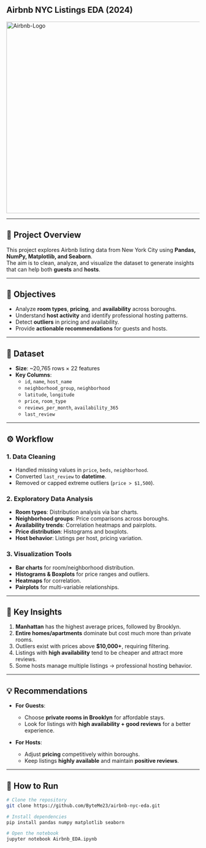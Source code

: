 ## Airbnb NYC Listings EDA (2024)


<img width="1000" height="500" alt="Airbnb-Logo" src="https://github.com/user-attachments/assets/dc92860e-6e56-4697-9d28-0b46c421f763" />


---

## 📌 Project Overview
This project explores Airbnb listing data from New York City using **Pandas, NumPy, Matplotlib, and Seaborn**.  
The aim is to clean, analyze, and visualize the dataset to generate insights that can help both **guests** and **hosts**.  

---

## 🎯 Objectives
- Analyze **room types**, **pricing**, and **availability** across boroughs.  
- Understand **host activity** and identify professional hosting patterns.  
- Detect **outliers** in pricing and availability.  
- Provide **actionable recommendations** for guests and hosts.  

---

## 📂 Dataset
- **Size**: ~20,765 rows × 22 features  
- **Key Columns**:  
  - `id`, `name`, `host_name`  
  - `neighborhood_group`, `neighborhood`  
  - `latitude`, `longitude`  
  - `price`, `room_type`  
  - `reviews_per_month`, `availability_365`  
  - `last_review`  

---

## ⚙️ Workflow

### 1. Data Cleaning
- Handled missing values in `price`, `beds`, `neighborhood`.  
- Converted `last_review` to **datetime**.  
- Removed or capped extreme outliers (`price > $1,500`).  

### 2. Exploratory Data Analysis
- **Room types**: Distribution analysis via bar charts.  
- **Neighborhood groups**: Price comparisons across boroughs.  
- **Availability trends**: Correlation heatmaps and pairplots.  
- **Price distribution**: Histograms and boxplots.  
- **Host behavior**: Listings per host, pricing variation.  

### 3. Visualization Tools
- **Bar charts** for room/neighborhood distribution.  
- **Histograms & Boxplots** for price ranges and outliers.  
- **Heatmaps** for correlation.  
- **Pairplots** for multi-variable relationships.  

---

## 🔑 Key Insights
1. **Manhattan** has the highest average prices, followed by Brooklyn.  
2. **Entire homes/apartments** dominate but cost much more than private rooms.  
3. Outliers exist with prices above **$10,000+**, requiring filtering.  
4. Listings with **high availability** tend to be cheaper and attract more reviews.  
5. Some hosts manage multiple listings → professional hosting behavior.  

---

## 💡 Recommendations
- **For Guests**:  
  - Choose **private rooms in Brooklyn** for affordable stays.  
  - Look for listings with **high availability + good reviews** for a better experience.  

- **For Hosts**:  
  - Adjust **pricing** competitively within boroughs.  
  - Keep listings **highly available** and maintain **positive reviews**.  

---

## 🚀 How to Run
```bash
# Clone the repository
git clone https://github.com/ByteMe23/airbnb-nyc-eda.git

# Install dependencies
pip install pandas numpy matplotlib seaborn

# Open the notebook
jupyter notebook Airbnb_EDA.ipynb

